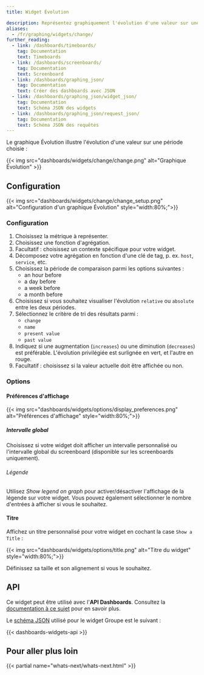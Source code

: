 ```yaml
---
title: Widget Évolution

description: Représentez graphiquement l'évolution d'une valeur sur une période donnée.
aliases:
  - /fr/graphing/widgets/change/
further_reading:
  - link: /dashboards/timeboards/
    tag: Documentation
    text: Timeboards
  - link: /dashboards/screenboards/
    tag: Documentation
    text: Screenboard
  - link: /dashboards/graphing_json/
    tag: Documentation
    text: Créer des dashboards avec JSON
  - link: /dashboards/graphing_json/widget_json/
    tag: Documentation
    text: Schéma JSON des widgets
  - link: /dashboards/graphing_json/request_json/
    tag: Documentation
    text: Schéma JSON des requêtes
---
```

Le graphique Évolution illustre l'évolution d'une valeur sur une période choisie :

{{< img src="dashboards/widgets/change/change.png" alt="Graphique Évolution" >}}

## Configuration

{{< img src="dashboards/widgets/change/change_setup.png" alt="Configuration d'un graphique Évolution" style="width:80%;">}}

### Configuration

1. Choisissez la métrique à représenter.
2. Choisissez une fonction d'agrégation.
3. Facultatif : choisissez un contexte spécifique pour votre widget.
4. Décomposez votre agrégation en fonction d'une clé de tag, p. ex. `host`, `service`, etc.
5. Choisissez la période de comparaison parmi les options suivantes :
    * an hour before
    * a day before
    * a week before
    * a month before
6. Choisissez si vous souhaitez visualiser l'évolution `relative` ou `absolute` entre les deux périodes.
7. Sélectionnez le critère de tri des résultats parmi :
    * `change`
    * `name`
    * `present value`
    * `past value`
8. Indiquez si une augmentation (`increases`) ou une diminution (`decreases`) est préférable. L'évolution privilégiée est surlignée en vert, et l'autre en rouge.
9. Facultatif : choisissez si la valeur actuelle doit être affichée ou non.

### Options

#### Préférences d'affichage

{{< img src="dashboards/widgets/options/display_preferences.png" alt="Préférences d'affichage" style="width:80%;">}}

##### Intervalle global

Choisissez si votre widget doit afficher un intervalle personnalisé ou l'intervalle global du screenboard (disponible sur les screenboards uniquement).

###### Légende

Utilisez *Show legend on graph* pour activer/désactiver l'affichage de la légende sur votre widget. Vous pouvez également sélectionner le nombre d'entrées à afficher si vous le souhaitez.

#### Titre

Affichez un titre personnalisé pour votre widget en cochant la case `Show a Title` :

{{< img src="dashboards/widgets/options/title.png" alt="Titre du widget" style="width:80%;">}}

Définissez sa taille et son alignement si vous le souhaitez.

## API

Ce widget peut être utilisé avec l'**API Dashboards**. Consultez la [documentation à ce sujet][1] pour en savoir plus.

Le [schéma JSON][2] utilisé pour le widget Groupe est le suivant :

{{< dashboards-widgets-api >}}

## Pour aller plus loin

{{< partial name="whats-next/whats-next.html" >}}

[1]: /fr/api/v1/dashboards/
[2]: /fr/dashboards/graphing_json/widget_json/

